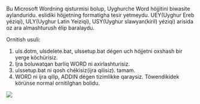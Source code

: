 Bu Microsoft Wordning qisturmisi bolup, Uyghurche Word höjjitini biwasite aylanduridu. eslidiki höjjetning formatigha tesir yetmeydu.
UEY(Uyghur Ereb yéziqi), ULY(Uyghur Latin Yeiziqi), USY(Uyghur slawyan(kiril) yéziqi) arisida oz ara almashturush élip baralaydu.

Ornitish usuli:
1. uls.dotm, ulsdelete.bat, ulssetup.bat dégen uch höjjetni oxshash bir yerge köchürisiz.
2. Ijra boluwatqan barliq WORD ni axirlashturisiz.
3. ulssetup.bat ni qosh chékisiz(ijra qilisiz). tamam.
4. WORD ni ijra qilip, ADDIN dégen tizimlikke qaraysiz. Töwendikidek körünse normal ornitilghan bolidu.

<p>
  <img src="./screenshot1.png"/>
</p>
